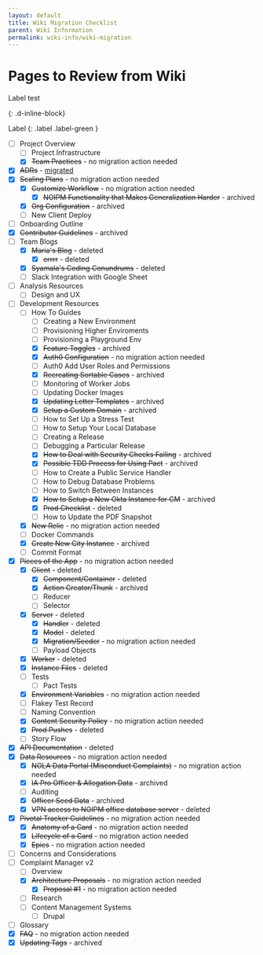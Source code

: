 ```yaml
---
layout: default
title: Wiki Migration Checklist
parent: Wiki Information
permalink: wiki-info/wiki-migration
---
```


# Pages to Review from Wiki

Label test

{: .d-inline-block}

Label {: .label .label-green }

- [ ] Project Overview
  - [ ] Project Infrastructure
  - [x] ~~Team Practices~~ - no migration action needed
- [x] ~~ADRs~~ - [migrated](../adrs)
- [x] ~~Scaling Plans~~ - no migration action needed
  - [x] ~~Customize Workflow~~ - no migration action needed
    - [x] ~~NOIPM Functionality that Makes Generalization Harder~~ - archived
  - [x] ~~Org Configuration~~ - archived
  - [ ] New Client Deploy
- [ ] Onboarding Outline
- [x] ~~Contributor Guidelines~~ - archived
- [ ] Team Blogs
  - [x] ~~Maria's Blog~~ - deleted
    - [x] ~~errrr~~ - deleted
  - [x] ~~Syamala's Coding Conundrums~~ - deleted
  - [ ] Slack Integration with Google Sheet
- [ ] Analysis Resources
  - [ ] Design and UX
- [ ] Development Resources
  - [ ] How To Guides
    - [ ] Creating a New Environment
    - [ ] Provisioning Higher Enviroments
    - [ ] Provisioning a Playground Env
    - [x] ~~Feature Toggles~~ - archived
    - [x] ~~Auth0 Configuration~~ - no migration action needed
    - [ ] Auth0 Add User Roles and Permissions
    - [x] ~~Recreating Sortable Cases~~ - archived
    - [ ] Monitoring of Worker Jobs
    - [ ] Updating Docker Images
    - [x] ~~Updating Letter Templates~~ - archived
    - [x] ~~Setup a Custom Domain~~ - archived
    - [ ] How to Set Up a Stress Test
    - [ ] How to Setup Your Local Database
    - [ ] Creating a Release
    - [ ] Debugging a Particular Release
    - [x] ~~How to Deal with Security Checks Failing~~ - archived
    - [x] ~~Possible TDD Process for Using Pact~~ - archived
    - [ ] How to Create a Public Service Handler
    - [ ] How to Debug Database Problems
    - [ ] How to Switch Between Instances
    - [x] ~~How to Setup a New Okta Instance for CM~~ - archived
    - [x] ~~Prod Checklist~~ - deleted
    - [ ] How to Update the PDF Snapshot
  - [x] ~~New Relic~~ - no migration action needed
  - [ ] Docker Commands
  - [x] ~~Create New City Instance~~ - archived
  - [ ] Commit Format
- [x] ~~Pieces of the App~~ - no migration action needed
  - [x] ~~Client~~ - deleted
    - [x] ~~Component/Container~~ - deleted
    - [x] ~~Action Creator/Thunk~~ - archived
    - [ ] Reducer
    - [ ] Selector
  - [x] ~~Server~~ - deleted
    - [x] ~~Handler~~ - deleted
    - [x] ~~Model~~ - deleted
    - [x] ~~Migration/Seeder~~ - no migration action needed
    - [ ] Payload Objects
  - [x] ~~Worker~~ - deleted
  - [x] ~~Instance Files~~ - deleted
  - [ ] Tests
    - [ ] Pact Tests
  - [x] ~~Environment Variables~~ - no migration action needed
  - [ ] Flakey Test Record
  - [ ] Naming Convention
  - [x] ~~Content Security Policy~~ - no migration action needed
  - [x] ~~Prod Pushes~~ - deleted
  - [ ] Story Flow
- [x] ~~API Documentation~~ - deleted
- [x] ~~Data Resources~~ - no migration action needed
  - [x] ~~NOLA Data Portal (Misconduct Complaints)~~ - no migration action needed
  - [x] ~~IA Pro Officer & Allegation Data~~ - archived
  - [ ] Auditing
  - [x] ~~Officer Seed Data~~ - archived
  - [x] ~~VPN access to NOIPM office database server~~ - deleted
- [x] ~~Pivotal Tracker Guidelines~~ - no migration action needed
  - [x] ~~Anatomy of a Card~~ - no migration action needed
  - [x] ~~Lifecycle of a Card~~ - no migration action needed
  - [x] ~~Epics~~ - no migration action needed
- [ ] Concerns and Considerations
- [ ] Complaint Manager v2
  - [ ] Overview
  - [x] ~~Architecture Proposals~~ - no migration action needed
    - [x] ~~Proposal #1~~ - no migration action needed
  - [ ] Research
  - [ ] Content Management Systems
    - [ ] Drupal
- [ ] Glossary
- [x] ~~FAQ~~ - no migration action needed
- [x] ~~Updating Tags~~ - archived
